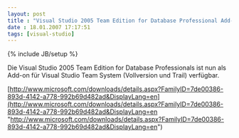 ```yaml
---
layout: post
title : "Visual Studio 2005 Team Edition for Database Professional Add-on"
date : 18.01.2007 17:17:51
tags: [visual-studio]
---
```

{% include JB/setup %}

Die Visual Studio 2005 Team Edition for Database Professionals ist nun als Add-on für Visual Studio Team System (Vollversion und Trail) verfügbar.

[http://www.microsoft.com/downloads/details.aspx?FamilyID=7de00386-893d-4142-a778-992b69d482ad&DisplayLang=en](http://www.microsoft.com/downloads/details.aspx?FamilyID=7de00386-893d-4142-a778-992b69d482ad&DisplayLang=en "http://www.microsoft.com/downloads/details.aspx?FamilyID=7de00386-893d-4142-a778-992b69d482ad&DisplayLang=en")
